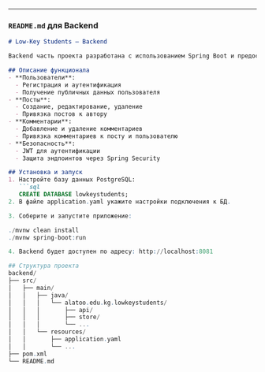 ---

### **`README.md` для Backend**

```markdown
# Low-Key Students — Backend

Backend часть проекта разработана с использованием Spring Boot и предоставляет REST API для работы с форумом.

## Описание функционала
- **Пользователи**:
  - Регистрация и аутентификация
  - Получение публичных данных пользователя
- **Посты**:
  - Создание, редактирование, удаление
  - Привязка постов к автору
- **Комментарии**:
  - Добавление и удаление комментариев
  - Привязка комментариев к посту и пользователю
- **Безопасность**:
  - JWT для аутентификации
  - Защита эндпоинтов через Spring Security

## Установка и запуск
1. Настройте базу данных PostgreSQL:
   ```sql
   CREATE DATABASE lowkeystudents;
2. В файле application.yaml укажите настройки подключения к БД.

3. Соберите и запустите приложение:

./mvnw clean install
./mvnw spring-boot:run

4. Backend будет доступен по адресу: http://localhost:8081

## Структура проекта
backend/
├── src/
│   ├── main/
│   │   ├── java/
│   │   │   └── alatoo.edu.kg.lowkeystudents/
│   │   │       ├── api/
│   │   │       ├── store/
│   │   │       └── ...
│   │   └── resources/
│   │       ├── application.yaml
│   │       └── ...
├── pom.xml
└── README.md
